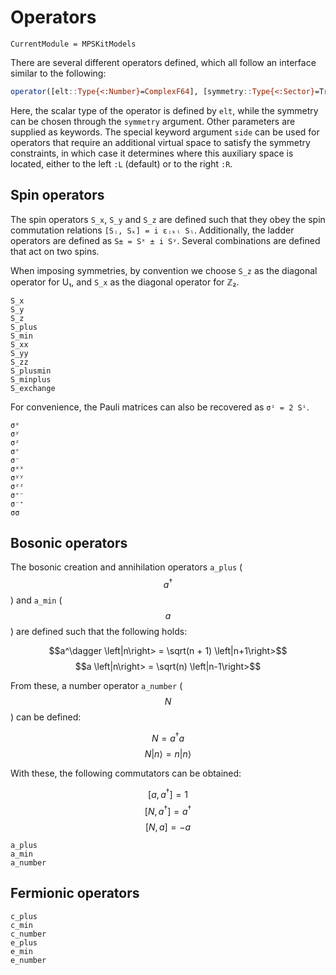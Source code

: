 # Operators

```@meta
CurrentModule = MPSKitModels
```

There are several different operators defined, which all follow an interface similar to the following:
```julia
operator([elt::Type{<:Number}=ComplexF64], [symmetry::Type{<:Sector}=Trivial]; kwargs...)
```
Here, the scalar type of the operator is defined by `elt`, while the symmetry can be chosen through the `symmetry` argument.
Other parameters are supplied as keywords.
The special keyword argument `side` can be used for operators that require an additional virtual space to satisfy the symmetry constraints, in which case it determines where this auxiliary space is located, either to the left `:L` (default) or to the right `:R`.

## Spin operators

The spin operators `S_x`, `S_y` and `S_z` are defined such that they obey the spin commutation relations ``[Sⱼ, Sₖ] = i ɛⱼₖₗ Sₗ``.
Additionally, the ladder operators are defined as ``S± = Sˣ ± i Sʸ``.
Several combinations are defined that act on two spins.

When imposing symmetries, by convention we choose `S_z` as the diagonal operator for U₁, and `S_x` as the diagonal operator for ℤ₂.

```@docs
S_x
S_y
S_z
S_plus
S_min
S_xx
S_yy
S_zz
S_plusmin
S_minplus
S_exchange
```

For convenience, the Pauli matrices can also be recovered as ``σⁱ = 2 Sⁱ``.

```@docs
σˣ
σʸ
σᶻ
σ⁺
σ⁻
σˣˣ
σʸʸ
σᶻᶻ
σ⁺⁻
σ⁻⁺
σσ
```

## Bosonic operators

The bosonic creation and annihilation operators `a_plus` ($$a^\dagger$$) and `a_min` ($$a$$) are defined such that the following holds:

$$a^\dagger \left|n\right> = \sqrt(n + 1) \left|n+1\right>$$
$$a \left|n\right> = \sqrt(n) \left|n-1\right>$$

From these, a number operator ``a_number`` ($$N$$) can be defined:

$$N = a^\dagger a$$
$$N\left|n\right> = n \left|n\right>$$

With these, the following commutators can be obtained:

$$\left[a, a^\dagger\right] = 1$$
$$\left[N,a^\dagger\right] = a^\dagger$$
$$\left[N,a\right] = -a$$

```@docs
a_plus
a_min
a_number
```

## Fermionic operators

```@docs
c_plus
c_min
c_number
e_plus
e_min
e_number
```